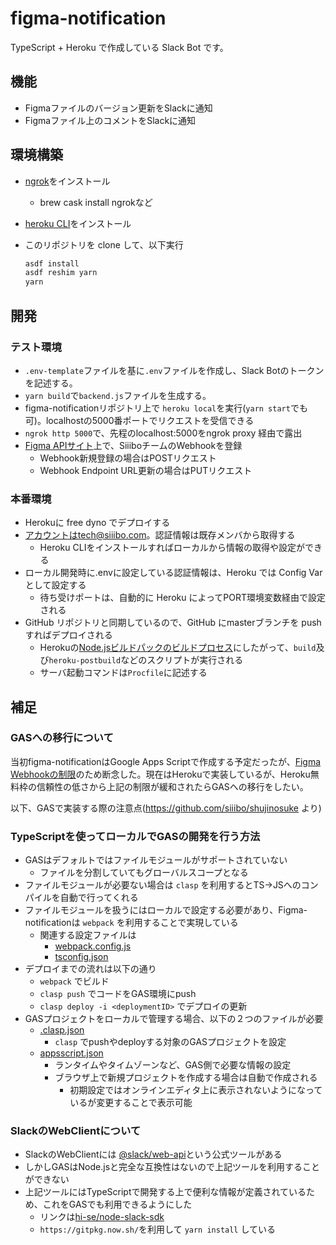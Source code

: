# figma-notification

TypeScript + Heroku で作成している Slack Bot です。

## 機能

- Figmaファイルのバージョン更新をSlackに通知
- Figmaファイル上のコメントをSlackに通知


## 環境構築

- [ngrok](https://ngrok.com/)をインストール
  - brew cask install ngrokなど
- [heroku CLI](https://devcenter.heroku.com/ja/articles/heroku-cli)をインストール
- このリポジトリを clone して、以下実行

  ```sh
  asdf install
  asdf reshim yarn
  yarn
  ```

## 開発

### テスト環境

- `.env-template`ファイルを基に`.env`ファイルを作成し、Slack Botのトークンを記述する。
- `yarn build`で`backend.js`ファイルを生成する。
- figma-notificationリポジトリ上で `heroku local`を実行(`yarn start`でも可)。localhostの5000番ポートでリクエストを受信できる
- `ngrok http 5000`で、先程のlocalhost:5000をngrok proxy 経由で露出
- [Figma APIサイト](https://www.figma.com/developers/api#webhooks_v2)上で、SiiiboチームのWebhookを登録
  - Webhook新規登録の場合はPOSTリクエスト
  - Webhook Endpoint URL更新の場合はPUTリクエスト
    
### 本番環境

- Herokuに free dyno でデプロイする
- アカウントはtech@siiibo.com。認証情報は既存メンバから取得する
  - Heroku CLIをインストールすればローカルから情報の取得や設定ができる
- ローカル開発時に.envに設定している認証情報は、Heroku では Config Var として設定する
  - 待ち受けポートは、自動的に Heroku によってPORT環境変数経由で設定される
- GitHub リポジトリと同期しているので、GitHub にmasterブランチを push すればデプロイされる
  - Herokuの[Node.jsビルドパックのビルドプロセス](https://devcenter.heroku.com/ja/articles/nodejs-support#customizing-the-build-process)にしたがって、`build`及び`heroku-postbuild`などのスクリプトが実行される
  - サーバ起動コマンドは`Procfile`に記述する

## 補足

### GASへの移行について
当初figma-notificationはGoogle Apps Scriptで作成する予定だったが、[Figma Webhookの制限](https://forum.figma.com/t/webhooks-the-character-limit-for-the-endpoint-is-not-enough/828)のため断念した。現在はHerokuで実装しているが、Heroku無料枠の信頼性の低さから上記の制限が緩和されたらGASへの移行をしたい。

以下、GASで実装する際の注意点(https://github.com/siiibo/shujinosuke より)


### TypeScriptを使ってローカルでGASの開発を行う方法

- GASはデフォルトではファイルモジュールがサポートされていない
  - ファイルを分割していてもグローバルスコープとなる
- ファイルモジュールが必要ない場合は `clasp` を利用するとTS→JSへのコンパイルを自動で行ってくれる
- ファイルモジュールを扱うにはローカルで設定する必要があり、Figma-notificationは `webpack` を利用することで実現している
  - 関連する設定ファイルは
    - [webpack.config.js](webpack.config.js)
    - [tsconfig.json](tsconfig.json)
- デプロイまでの流れは以下の通り
  - `webpack` でビルド
  - `clasp push` でコードをGAS環境にpush
  - `clasp deploy -i <deploymentID>` でデプロイの更新
- GASプロジェクトをローカルで管理する場合、以下の２つのファイルが必要
  - [.clasp.json](.clasp.json)
    - `clasp` でpushやdeployする対象のGASプロジェクトを設定
  - [appsscript.json](appsscript.json)
    - ランタイムやタイムゾーンなど、GAS側で必要な情報の設定
    - ブラウザ上で新規プロジェクトを作成する場合は自動で作成される
      - 初期設定ではオンラインエディタ上に表示されないようになっているが変更することで表示可能

### SlackのWebClientについて

- SlackのWebClientには [@slack/web-api](https://github.com/slackapi/node-slack-sdk)という公式ツールがある
- しかしGASはNode.jsと完全な互換性はないので上記ツールを利用することができない
- 上記ツールにはTypeScriptで開発する上で便利な情報が定義されているため、これをGASでも利用できるようにした
  - リンクは[hi-se/node-slack-sdk](https://github.com/hi-se/node-slack-sdk)
  - `https://gitpkg.now.sh/`を利用して `yarn install` している
